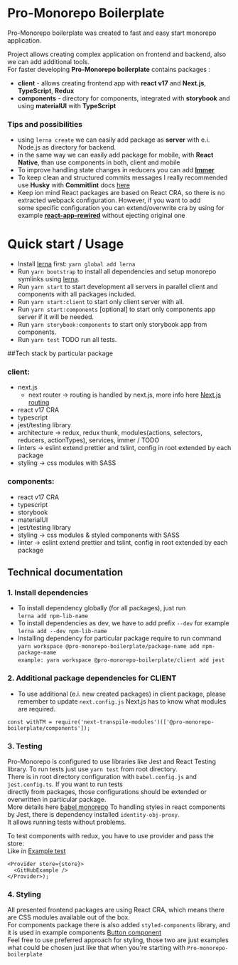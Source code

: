 # Pro-Monorepo Boilerplate

Pro-Monorepo boilerplate was created to fast and easy start monorepo application.

Project allows creating complex application on frontend and backend, also we can add additional tools.  
For faster developing **Pro-Monorepo boilerplate** contains packages :

* **client** - allows creating frontend app with **react v17** and **Next.js**, **TypeScript**, **Redux**
* **components** - directory for components, integrated with **storybook** and using **materialUI** with **TypeScript**
 
### Tips and possibilities
* using `lerna create` we can easily add package as **server** with e.i. Node.js as directory for backend.
* in the same way we can easily add package for mobile, with **React Native**, than use components in both, client and mobile  
* To improve handling state changes in reducers you can add **[Immer](https://immerjs.github.io/immer/)** 
* To keep clean and structured commits messages I really recommended use **Husky** with **Commitlint** docs [here](https://github.com/conventional-changelog/commitlint)
* Keep ion mind React packages are based on React CRA, so there is no extracted webpack configuration. However, if you want to add  
some specific configuration you can extend/overwrite cra by using for example **[react-app-rewired](https://github.com/timarney/react-app-rewired)** without ejecting original one

# Quick start / Usage
- Install [lerna](https://github.com/lerna/lerna) first: `yarn global add lerna`
- Run `yarn bootstrap` to install all dependencies and setup monorepo symlinks using [lerna](https://github.com/lerna/lerna).
- Run `yarn start` to start development all servers in parallel client and components with all packages included.
- Run `yarn start:client` to start only client server with all.
- Run `yarn start:components` [optional] to start only components app server if it will be needed.
- Run `yarn storybook:components` to start only storybook app from components.
- Run `yarn test` TODO run all tests.

##Tech stack by particular package
### client:
- next.js
  - next router -> routing is handled by next.js, more info here [Next.js routing](https://nextjs.org/docs/routing/introduction)
- react v17 CRA
- typescript
- jest/testing library
- architecture -> redux, redux thunk, modules(actions, selectors, reducers, actionTypes), services, immer / TODO 
- linters -> eslint extend prettier and tslint, config in root extended by each package
- styling -> css modules with SASS

### components:
- react v17 CRA
- typescript
- storybook
- materialUI
- jest/testing library
- styling -> css modules & styled components with SASS
- linter -> eslint extend prettier and tslint, config in root extended by each package


## Technical documentation
### 1. Install dependencies
* To install dependency globally (for all packages), just run  
```lerna add npm-lib-name```  
* To install dependencies as dev, we have to add prefix  `--dev` 
for example   
`lerna add --dev npm-lib-name`
* Installing dependency for particular package require to run command   
```yarn workspace @pro-monorepo-boilerplate/package-name add npm-package-name```  
```example: yarn workspace @pro-monorepo-boilerplate/client add jest```
### 2. Additional package dependencies for CLIENT
* To use additional (e.i. new created packages) in client package, please remember to update `next.config.js` 
Next.js has to know what modules are required.
```
const withTM = require('next-transpile-modules')(['@pro-monorepo-boilerplate/components']);
```
### 3. Testing
Pro-Monorepo is configured to use libraries like Jest and React Testing library. To run tests just use `yarn test` from
root directory.  
There is in root directory configuration with `babel.config.js` and `jest.config.ts`. If you want to run tests  
directly from packages, those configurations should be extended or overwritten in particular package.  
More details here [babel monorepo](https://babeljs.io/docs/en/config-files#monorepos)
To handling styles in react components by Jest, there is dependency installed `identity-obj-proxy`.  
It allows running tests without problems.

To test components with redux, you have to use provider and pass the store:  
Like in [Example test](packages/client/src/views/GitHubExample/index.test.tsx)
```
<Provider store={store}>
  <GitHubExample />
</Provider>);
```
### 4. Styling 
All presented frontend packages are using React CRA, which means there are CSS modules available out of the box.  
For components package there is also added `styled-components` library, and it is used in example components [Button component](packages/components/src/components/Button/Button.tsx)   
Feel free to use preferred approach for styling, those two are just examples what could be chosen just like that when you're starting with `Pro-monorepo-boilerplate` 
